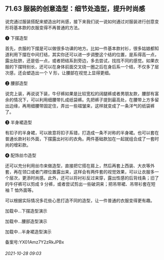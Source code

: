 ## 71.63 服装的创意造型：细节处造型，提升时尚感
说完通过服装搭配来塑造出时尚感，接下来我们说一说如何通过对服装进行创意变形将基本款的衣服变得不再普通的方法。



❶
 下摆造型
 



首先，衣服的下摆是可以做很多功课的地方。比如一件基本款衬衫，很多姑娘都知道利用下摆在中间打结，其实你还可以进一步调整这个结的位置，是系得高一点，露出肚脐，还是低一点，或者把结系到旁边，多去尝试，找找不同的感觉。如果衣服的下摆特别长，还可以在身体前面交叉绕一圈之后在身后系一个结，不仅多了层次感，还会塑造出一个 V 形，让腰部在视觉上显得更细。



❷
 腰部造型
 



说完上装，再说说下装，牛仔裤如果是比较宽松的阔腿裤或者男朋友款，腰部有富余的情况下，可以利用细腰带扎成纸袋裤。先把裤子提到最高处，在腰带上方多留出边缘，再用细腰带固定住，弄出一些褶皱来，这样就变成了一条洋气的纸袋裤了。



❸
 半身裙造型
 



有扣子的半身裙，可以故意将扣子系错，打造成一条不对称的半身裙。也可以套在普通长款衬衫外面，下摆露出衬衫的衣角。两件基础款加在一起就组合成了一套时尚的增彩款。



❹
 配饰丝巾造型
 



还可以充分利用丝巾来做造型，直接把它搭在肩上，然后再套上西装、大衣等外套，再在领口或者门襟位置露出来，这样会有两件套的视觉效果，可以让衣服多一个层次，更添时尚感。此外，还可以将衬衫反过来穿，露出性感的后背线条；旧了的牛仔裤可以剪成 9 分裤，或者尝试剪出一些破洞来；把吊带裙、吊带衫套在短袖 T 恤外面等。



可以根据实际情况多花些心思打造不同的造型，让一件普通的衣服变得更有趣。



![]()加载中...下摆造型演示
 



![]()加载中...腰部造型演示
 



![]()加载中...半身裙造型演示
 



备案号:YX01Amz7Y2zRkJPBx


###### 2021-10-28 09:03
